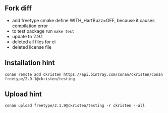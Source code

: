 ## Fork diff

- add freetype cmake define WITH_HarfBuzz=OFF, because it causes compilation error
- to test package run `make test`
- update to 2.9.1
- deleted all files for ci
- deleted license file

## Installation hint

`conan remote add ckristen https://api.bintray.com/conan/ckristen/conan`
`freetype/2.9.1@ckristen/testing`

## Upload hint

`conan upload freetype/2.1.9@ckristen/testing -r ckristen --all`